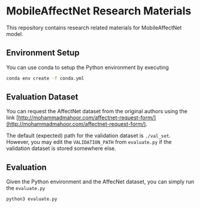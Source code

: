 # MobileAffectNet Research Materials

This repository contains research related materials for MobileAffectNet model.

## Environment Setup
You can use conda to setup the Python environment by executing
```sh
conda env create -f conda.yml
```

## Evaluation Dataset
You can request the AffectNet dataset from the original authors using the link [http://mohammadmahoor.com/affectnet-request-form/](http://mohammadmahoor.com/affectnet-request-form/).

The default (expected) path for the validation dataset is `./val_set`. However, you may edit the `VALIDATION_PATH` from `evaluate.py` if the validation dataset is stored somewhere else.

## Evaluation
Given the Python environment and the AffecNet dataset, you can simply run the `evaluate.py`
```
python3 evaluate.py
```